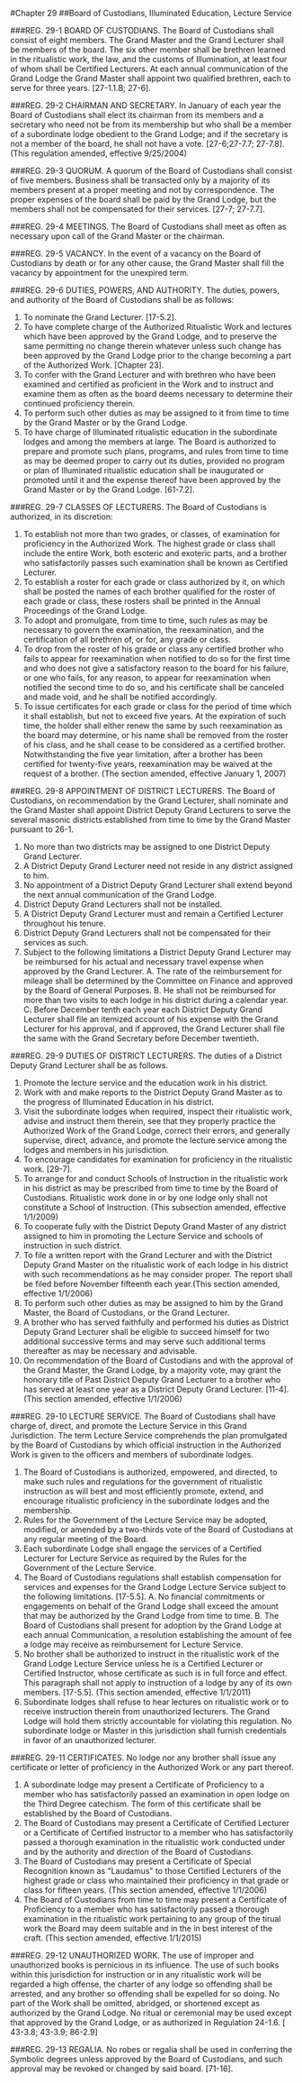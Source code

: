 #Chapter 29
##Board of Custodians, Illuminated Education, Lecture Service

###REG.  29-1 BOARD OF CUSTODIANS.
The Board of Custodians shall consist of eight members. The Grand Master and the Grand Lecturer shall be members of the board. The six other member shall be brethren learned in the ritualistic work, the law, and the customs of Illumination, at least four of whom shall be Certified Lecturers. At each annual communication of the Grand Lodge the Grand Master shall appoint two qualified brethren, each to serve for three years. [27-1.1.B; 27-6].

###REG.  29-2 CHAIRMAN AND SECRETARY.
In January of each year the Board of Custodians shall elect its chairman from its members and a secretary who need not be from its membership but who shall be a member of a subordinate lodge obedient to the Grand Lodge; and if the secretary is not a member of the board, he shall not have a vote. [27-6;27-7.7; 27-7.8]. (This regulation amended, effective 9/25/2004)

###REG.  29-3 QUORUM.
A quorum of the Board of Custodians shall consist of five members. Business shall be transacted only by a majority of its members present at a proper meeting and not by correspondence. The proper expenses of the board shall be paid by the Grand Lodge, but the members shall not be compensated for their services. [27-7; 27-7.7].

###REG.  29-4 MEETINGS.
The Board of Custodians shall meet as often as necessary upon call of the Grand Master or the chairman.

###REG.  29-5 VACANCY.
In the event of a vacancy on the Board of Custodians by death or for any other cause, the Grand Master shall fill the vacancy by appointment for the unexpired term.

###REG.  29-6 DUTIES, POWERS, AND AUTHORITY.
The duties, powers, and authority of the Board of Custodians shall be as follows:
1. To nominate the Grand Lecturer. [17-5.2].
2. To have complete charge of the Authorized Ritualistic Work and lectures which have been approved by the Grand Lodge, and to preserve the same permitting no change therein whatever unless such change has been approved by the Grand Lodge prior to the change becoming a part of the Authorized Work. [Chapter 23].
3. To confer with the Grand Lecturer and with brethren who have been examined and certified as proficient in the Work and to instruct and examine them as often as the board deems necessary to determine their continued proficiency therein.
4. To perform such other duties as may be assigned to it from time to time by the Grand Master or by the Grand Lodge.
5. To have charge of Illuminated ritualistic education in the subordinate lodges and among the members at large. The Board is authorized to prepare and promote such plans, programs, and rules from time to time as may be deemed proper to carry out its duties, provided no program or plan of Illuminated ritualistic education shall be inaugurated or promoted until it and the expense thereof have been approved by the Grand Master or by the Grand Lodge. [61-7.2].

###REG.  29-7 CLASSES OF LECTURERS.
The Board of Custodians is authorized, in its discretion:
1. To establish not more than two grades, or classes, of examination for proficiency in the Authorized Work. The highest grade or class shall include the entire Work, both esoteric and exoteric parts, and a brother who satisfactorily passes such examination shall be known as Certified Lecturer.
2. To establish a roster for each grade or class authorized by it, on which shall be posted the names of each brother qualified for the roster of each grade or class, these rosters shall be printed in the Annual Proceedings of the Grand Lodge.
3. To adopt and promulgate, from time to time, such rules as may be necessary to govern the examination, the reexamination, and the certification of all brethren of, or for, any grade or class.
4. To drop from the roster of his grade or class any certified brother who fails to appear for reexamination when notified to do so for the first time and who does not give a satisfactory reason to the board for his failure, or one who fails, for any reason, to appear for reexamination when notified the second time to do so, and his certificate shall be canceled and made void, and he shall be notified accordingly.
5. To issue certificates for each grade or class for the period of time which it shall establish, but not to exceed five years. At the expiration of such time, the holder shall either renew the same by such reexamination as the board may determine, or his name shall be removed from the roster of his class, and he shall cease to be considered as a certified brother. Notwithstanding the five year limitation, after a brother has been certified for twenty-five years, reexamination may be waived at the request of a brother. (The section amended, effective January 1, 2007)

###REG.  29-8 APPOINTMENT OF DISTRICT LECTURERS.
The Board of Custodians, on recommendation by the Grand Lecturer, shall nominate and the Grand Master shall appoint District Deputy Grand Lecturers to serve the several masonic districts established from time to time by the Grand Master pursuant to 26-1.
1. No more than two districts may be assigned to one District Deputy Grand Lecturer.
2. A District Deputy Grand Lecturer need not reside in any district assigned to him.
3. No appointment of a District Deputy Grand Lecturer shall extend beyond the next annual communication of the Grand Lodge.
4. District Deputy Grand Lecturers shall not be installed.
5. A District Deputy Grand Lecturer must and remain a Certified Lecturer throughout his tenure.
6. District Deputy Grand Lecturers shall not be compensated for their services as such.
7. Subject to the following limitations a District Deputy Grand Lecturer may be reimbursed for his actual and necessary travel expense when approved by the Grand Lecturer.
A. The rate of the reimbursement for mileage shall be determined by the Committee on Finance and approved by the Board of General Purposes.
B. He shall not be reimbursed for more than two visits to each lodge in his district during a calendar year.
C. Before December tenth each year each District Deputy Grand Lecturer shall file an itemized account of his expense with the Grand Lecturer for his approval, and if approved, the Grand Lecturer shall file the same with the Grand Secretary before December twentieth.

###REG.  29-9 DUTIES OF DISTRICT LECTURERS.
The duties of a District Deputy Grand Lecturer shall be as follows.
1. Promote the lecture service and the education work in his district.
2. Work with and make reports to the District Deputy Grand Master as to the progress of Illuminated Education in his district.
3. Visit the subordinate lodges when required, inspect their ritualistic work, advise and instruct them therein, see that they properly practice the Authorized Work of the Grand Lodge, correct their errors, and generally supervise, direct, advance, and promote the lecture service among the lodges and members in his jurisdiction.
4. To encourage candidates for examination for proficiency in the ritualistic work. [29-7].
5. To arrange for and conduct Schools of Instruction in the ritualistic work in his district as may be prescribed from time to time by the Board of Custodians. Ritualistic work done in or by one lodge only shall not constitute a School of Instruction. (This subsection amended, effective 1/1/2009)
6. To cooperate fully with the District Deputy Grand Master of any district assigned to him in promoting the Lecture Service and schools of instruction in such district.
7. To file a written report with the Grand Lecturer and with the District Deputy Grand Master on the ritualistic work of each lodge in his district with such recommendations as he may consider proper. The report shall be filed before November fifteenth each year.(This section amended, effective 1/1/2006)
8. To perform such other duties as may be assigned to him by the Grand Master, the Board of Custodians, or the Grand Lecturer.
9. A brother who has served faithfully and performed his duties as District Deputy Grand Lecturer shall be eligible to succeed himself for two additional successive terms and may serve such additional terms thereafter as may be necessary and advisable.
10. On recommendation of the Board of Custodians and with the approval of the Grand Master, the Grand Lodge, by a majority vote, may grant the honorary title of Past District Deputy Grand Lecturer to a brother who has served at least one year as a District Deputy Grand Lecturer. [11-4].
(This section amended, effective 1/1/2006)

###REG.  29-10 LECTURE SERVICE.
The Board of Custodians shall have charge of, direct, and promote the Lecture Service in this Grand Jurisdiction. The term Lecture Service comprehends the plan promulgated by the Board of Custodians by which official instruction in the Authorized Work is given to the officers and members of subordinate lodges.
1. The Board of Custodians is authorized, empowered, and directed, to make such rules and regulations for the government of ritualistic instruction as will best and most efficiently promote, extend, and encourage ritualistic proficiency in the subordinate lodges and the membership.
2. Rules for the Government of the Lecture Service may be adopted, modified, or amended by a two-thirds vote of the Board of Custodians at any regular meeting of the Board.
3. Each subordinate Lodge shall engage the services of a Certified Lecturer for Lecture Service as required by the Rules for the Government of the Lecture Service.
4. The Board of Custodians regulations shall establish compensation for services and expenses for the Grand Lodge Lecture Service subject to the following limitations. [17-5.5].
A. No financial commitments or engagements on behalf of the Grand Lodge shall exceed the amount that may be authorized by the Grand Lodge from time to time.
B. The Board of Custodians shall present for adoption by the Grand Lodge at each annual Communication, a resolution establishing the amount of fee a lodge may receive as reimbursement for Lecture Service.
5. No brother shall be authorized to instruct in the ritualistic work of the Grand Lodge Lecture Service unless he is a Certified Lecturer or Certified Instructor, whose certificate as such is in full force and effect. This paragraph shall not apply to instruction of a lodge by any of its own members. [17-5.5]. (This section amended, effective 1/1/2011)
6. Subordinate lodges shall refuse to hear lectures on ritualistic work or to receive instruction therein from unauthorized lecturers. The Grand Lodge will hold them strictly accountable for violating this regulation. No subordinate lodge or Master in this jurisdiction shall furnish credentials in favor of an unauthorized lecturer.

###REG.  29-11 CERTIFICATES.
No lodge nor any brother shall issue any certificate or letter of proficiency in the Authorized Work or any part thereof.
1. A subordinate lodge may present a Certificate of Proficiency to a member who has satisfactorily passed an examination in open lodge on the Third Degree catechism. The form of this certificate shall be established by the Board of Custodians.
2. The Board of Custodians may present a Certificate of Certified Lecturer or a Certificate of Certified Instructor to a member who has satisfactorily passed a thorough examination in the ritualistic work conducted under and by the authority and direction of the Board of Custodians.
3. The Board of Custodians may present a Certificate of Special Recognition known as "Laudamus" to those Certified Lecturers of the highest grade or class who maintained their proficiency in that grade or class for fifteen years. (This section amended, effective 1/1/2006)
4. The Board of Custodians from time to time may present a Certificate of Proficiency to a member who has satisfactorily passed a thorough examination in the ritualistic work pertaining to any group of the tirual work the Board may deem suitable and in the in best interest of the craft. (This section amended, effective 1/1/2015)

###REG.  29-12 UNAUTHORIZED WORK.
The use of improper and unauthorized books is pernicious in its influence. The use of such books within this jurisdiction for instruction or in any ritualistic work will be regarded a high offense, the charter of any lodge so offending shall be arrested, and any brother so offending shall be expelled for so doing. No part of the Work shall be omitted, abridged, or shortened except as authorized by the Grand Lodge. No ritual or ceremonial may be used except that approved by the Grand Lodge, or as authorized in Regulation 24-1.6. [ 43-3.8; 43-3.9; 86-2.9]

###REG.  29-13 REGALIA.
No robes or regalia shall be used in conferring the Symbolic degrees unless approved by the Board of Custodians, and such approval may be revoked or changed by said board. [71-16].